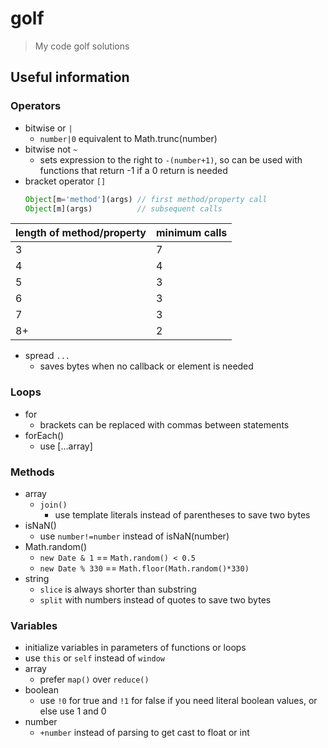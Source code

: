 # golf

>   My code golf solutions

## Useful information

### Operators

-   bitwise or `|`
    -   `number|0` equivalent to Math.trunc(number)
-   bitwise not `~`
    -   sets expression to the right to `-(number+1)`, so can be used with functions that return -1 if a 0 return is needed
-   bracket operator `[]`
    ```js
    Object[m='method'](args) // first method/property call
    Object[m](args)          // subsequent calls
    ```

| length of method/property | minimum calls |
| ------------------------- | ------------- |
| 3                         | 7             |
| 4                         | 4             |
| 5                         | 3             |
| 6                         | 3             |
| 7                         | 3             |
| 8+                        | 2             |

-   spread `...`
    -   saves bytes when no callback or element is needed

### Loops

-   for
    -   brackets can be replaced with commas between statements
-   forEach()
    -   use [...array]

### Methods

-   array
    -   `join()`
        -   use template literals instead of parentheses to save two bytes
-   isNaN()
    -   use `number!=number` instead of isNaN(number)
-   Math.random()
    -   `new Date & 1` == `Math.random() < 0.5`
    -   `new Date % 330` == `Math.floor(Math.random()*330)`
-   string
    -   `slice` is always shorter than substring
    -   `split` with numbers instead of quotes to save two bytes

### Variables

-   initialize variables in parameters of functions or loops
-   use `this` or `self` instead of `window`
-   array
    -   prefer `map()` over `reduce()`
-   boolean
    -   use `!0` for true and `!1` for false if you need literal boolean values, or else use 1 and 0
-   number
    -   `+number` instead of parsing to get cast to float or int
